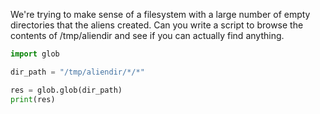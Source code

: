We're trying to make sense of a filesystem with a large number of empty directories that the aliens created. Can you write a script to browse the contents of /tmp/aliendir and see if you can actually find anything.

```python
import glob

dir_path = "/tmp/aliendir/*/*"

res = glob.glob(dir_path)
print(res)
```
